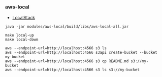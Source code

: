 ### aws-local

* [LocalStack](https://localstack.cloud)

```
java -jar modules/aws-local/build/libs/aws-local-all.jar

make local-up
make local-down

aws --endpoint-url=http://localhost:4566 s3 ls
aws --endpoint-url=http://localhost:4566 s3api create-bucket --bucket my-bucket
aws --endpoint-url=http://localhost:4566 s3 cp README.md s3://my-bucket
aws --endpoint-url=http://localhost:4566 s3 ls s3://my-bucket
```
